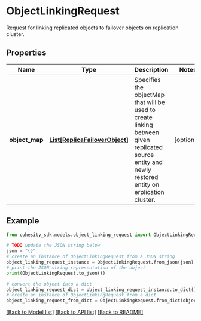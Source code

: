 # ObjectLinkingRequest

Request for linking replicated objects to failover objects on replication cluster.

## Properties

Name | Type | Description | Notes
------------ | ------------- | ------------- | -------------
**object_map** | [**List[ReplicaFailoverObject]**](ReplicaFailoverObject.md) | Specifies the objectMap that will be used to create linking between given replicated source entity and newly restored entity on erplication cluster. | [optional] 

## Example

```python
from cohesity_sdk.models.object_linking_request import ObjectLinkingRequest

# TODO update the JSON string below
json = "{}"
# create an instance of ObjectLinkingRequest from a JSON string
object_linking_request_instance = ObjectLinkingRequest.from_json(json)
# print the JSON string representation of the object
print(ObjectLinkingRequest.to_json())

# convert the object into a dict
object_linking_request_dict = object_linking_request_instance.to_dict()
# create an instance of ObjectLinkingRequest from a dict
object_linking_request_from_dict = ObjectLinkingRequest.from_dict(object_linking_request_dict)
```
[[Back to Model list]](../README.md#documentation-for-models) [[Back to API list]](../README.md#documentation-for-api-endpoints) [[Back to README]](../README.md)


